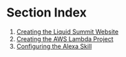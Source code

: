 # Section Index
1. [Creating the Liquid Summit Website](docs/1_Setup_Liquid_Content.md)
2. [Creating the AWS Lambda Project](docs/2_Create_AWS_Lambda_Project.md)
3. [Configuring the Alexa Skill](docs/3_Configure_Alexa_Skill.md)